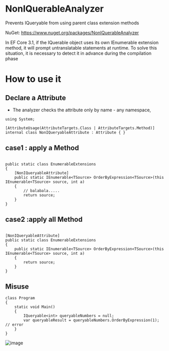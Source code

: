 # NonIQuerableAnalyzer
Prevents IQueryable from using parent class extension methods

NuGet: https://www.nuget.org/packages/NonIQuerableAnalyzer

In EF Core 3.1, if the IQuerable object uses its own IEnumerable extension method, it will prompt untranslatable statements at runtime. To solve this situation, it is necessary to detect it in advance during the compilation phase

# How to use it

## Declare a Attribute

- The analyzer checks the attribute only by name - any namespace,

```
using System;

[AttributeUsage(AttributeTargets.Class | AttributeTargets.Method)]
internal class NonIQueryableAttribute : Attribute { }
```

## case1 : apply a Method

```

public static class EnumerableExtensions
{
    [NonIQueryableAttribute]
    public static IEnumerable<TSource> OrderByExpression<TSource>(this IEnumerable<TSource> source, int a)
    {
        // balabala.....
        return source;
    }
}
```

## case2 :apply all Method

```

[NonIQueryableAttribute]
public static class EnumerableExtensions
{
    public static IEnumerable<TSource> OrderByExpression<TSource>(this IEnumerable<TSource> source, int a)
    {
        return source;
    }
}
```



## Misuse

```
class Program
{
    static void Main()
    {
        IQueryable<int> queryableNumbers = null;
        var queryableResult = queryableNumbers.OrderByExpression(1);  // error
    }
}
```

![image](https://github.com/HZ-GeLiang/NonIQuerableAnalyzer/assets/16562680/294bd349-8935-47af-98b5-2e7e8c46b744)

